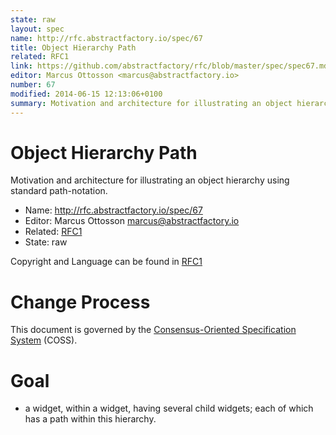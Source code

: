 ```yaml
---
state: raw
layout: spec
name: http://rfc.abstractfactory.io/spec/67
title: Object Hierarchy Path
related: RFC1
link: https://github.com/abstractfactory/rfc/blob/master/spec/spec67.md
editor: Marcus Ottosson <marcus@abstractfactory.io>
number: 67
modified: 2014-06-15 12:13:06+0100
summary: Motivation and architecture for illustrating an object hierarchy using standard path-notation.
---
```


# Object Hierarchy Path

Motivation and architecture for illustrating an object hierarchy using standard path-notation.

* Name: http://rfc.abstractfactory.io/spec/67
* Editor: Marcus Ottosson <marcus@abstractfactory.io>
* Related: [RFC1](http://rfc.abstractfactory.io/spec/1)
* State: raw

Copyright and Language can be found in [RFC1](http://rfc.abstractfactory.io/spec/1)

# Change Process

This document is governed by the [Consensus-Oriented Specification System](http://www.digistan.org/spec:1/COSS) (COSS).

# Goal

* a widget, within a widget, having several child widgets; each of which has a path within this hierarchy.